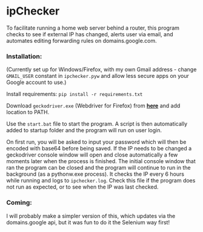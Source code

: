 # ipChecker
To facilitate running a home web server behind a router, this program checks to see if external IP has changed, alerts user via email, and automates editing forwarding rules on domains.google.com.

### Installation:
(Currently set up for Windows/Firefox, with my own Gmail address - change `GMAIL_USER` constant in `ipchecker.pyw` and allow less secure apps on your Google account to use.)

Install requirements:
`pip install -r requirements.txt`

Download `geckodriver.exe` (Webdriver for Firefox) from **[here](https://github.com/mozilla/geckodriver/releases)** and add location to PATH.

Use the `start.bat` file to start the program. A script is then automatically added to startup folder and the program will run on user login.

On first run, you will be asked to input your password which will then be encoded with base64 before being saved. If the IP needs to be changed a geckodriver console window will open and close automatically a few moments later when the process is finished. The initial console window that ran the program can be closed and the program will continue to run in the background (as a pythonw.exe process). It checks the IP every 6 hours while running and logs to `ipchecker.log`. Check this file if the program does not run as expected, or to see when the IP was last checked.

### Coming:
I will probably make a simpler version of this, which updates via the domains.google api, but it was fun to do it the Selenium way first!
